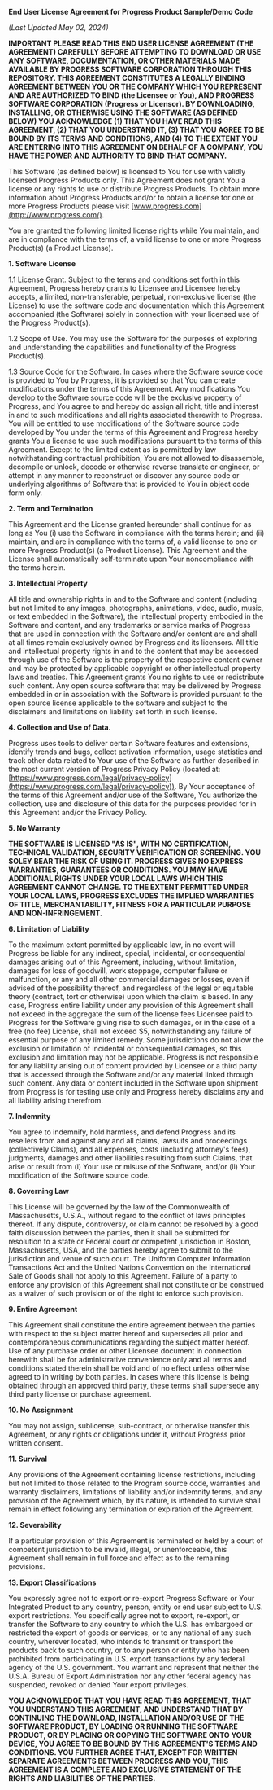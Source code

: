 **End User License Agreement for Progress Product Sample/Demo Code**

*(Last Updated May 02, 2024)*

**IMPORTANT PLEASE READ THIS END USER LICENSE AGREEMENT (THE AGREEMENT)
CAREFULLY BEFORE ATTEMPTING TO DOWNLOAD OR USE ANY SOFTWARE,
DOCUMENTATION, OR OTHER MATERIALS MADE AVAILABLE BY PROGRESS SOFTWARE
CORPORATION THROUGH THIS REPOSITORY. THIS AGREEMENT CONSTITUTES A
LEGALLY BINDING AGREEMENT BETWEEN YOU OR THE COMPANY WHICH YOU REPRESENT
AND ARE AUTHORIZED TO BIND (the Licensee or You), AND PROGRESS SOFTWARE
CORPORATION (Progress or Licensor). BY DOWNLOADING, INSTALLING, OR
OTHERWISE USING THE SOFTWARE (AS DEFINED BELOW) YOU ACKNOWLEDGE (1) THAT
YOU HAVE READ THIS AGREEMENT, (2) THAT YOU UNDERSTAND IT, (3) THAT YOU
AGREE TO BE BOUND BY ITS TERMS AND CONDITIONS, AND (4) TO THE EXTENT YOU
ARE ENTERING INTO THIS AGREEMENT ON BEHALF OF A COMPANY, YOU HAVE THE
POWER AND AUTHORITY TO BIND THAT COMPANY.**

This Software (as defined below) is licensed to You for use with validly
licensed Progress Products only. This Agreement does not grant You a
license or any rights to use or distribute Progress Products. To obtain
more information about Progress Products and/or to obtain a license for
one or more Progress Products please
visit [www.progress.com](http://www.progress.com/).

You are granted the following limited license rights while You maintain,
and are in compliance with the terms of, a valid license to one or more
Progress Product(s) (a Product License).

**1. Software License**

1.1 License Grant. Subject to the terms and conditions set forth in this
Agreement, Progress hereby grants to Licensee and Licensee hereby
accepts, a limited, non-transferable, perpetual, non-exclusive license
(the License) to use the software code and documentation which this
Agreement accompanied (the Software) solely in connection with your
licensed use of the Progress Product(s).

1.2 Scope of Use. You may use the Software for the purposes of exploring
and understanding the capabilities and functionality of the Progress
Product(s).

1.3 Source Code for the Software. In cases where the Software source
code is provided to You by Progress, it is provided so that You can
create modifications under the terms of this Agreement. Any
modifications You develop to the Software source code will be the
exclusive property of Progress, and You agree to and hereby do assign
all right, title and interest in and to such modifications and all
rights associated therewith to Progress. You will be entitled to use
modifications of the Software source code developed by You under the
terms of this Agreement and Progress hereby grants You a license to use
such modifications pursuant to the terms of this Agreement. Except to
the limited extent as is permitted by law notwithstanding contractual
prohibition, You are not allowed to disassemble, decompile or unlock,
decode or otherwise reverse translate or engineer, or attempt in any
manner to reconstruct or discover any source code or underlying
algorithms of Software that is provided to You in object code form only.

**2. Term and Termination**

This Agreement and the License granted hereunder shall continue for as
long as You (i) use the Software in compliance with the terms herein;
and (ii) maintain, and are in compliance with the terms of, a valid
license to one or more Progress Product(s) (a Product License). This
Agreement and the License shall automatically self-terminate upon Your
noncompliance with the terms herein.

**3. Intellectual Property**

All title and ownership rights in and to the Software and content
(including but not limited to any images, photographs, animations,
video, audio, music, or text embedded in the Software), the intellectual
property embodied in the Software and content, and any trademarks or
service marks of Progress that are used in connection with the Software
and/or content are and shall at all times remain exclusively owned by
Progress and its licensors. All title and intellectual property rights
in and to the content that may be accessed through use of the Software
is the property of the respective content owner and may be protected by
applicable copyright or other intellectual property laws and treaties.
This Agreement grants You no rights to use or redistribute such content.
Any open source software that may be delivered by Progress embedded in
or in association with the Software is provided pursuant to the open
source license applicable to the software and subject to the disclaimers
and limitations on liability set forth in such license.

**4. Collection and Use of Data.**

Progress uses tools to deliver certain Software features and extensions,
identify trends and bugs, collect activation information, usage
statistics and track other data related to Your use of the Software as
further described in the most current version of Progress Privacy Policy
(located
at: [https://www.progress.com/legal/privacy-policy](https://www.progress.com/legal/privacy-policy)).
By Your acceptance of the terms of this Agreement and/or use of the
Software, You authorize the collection, use and disclosure of this data
for the purposes provided for in this Agreement and/or the Privacy
Policy.

**5. No Warranty**

**THE SOFTWARE IS LICENSED "AS IS", WITH NO CERTIFICATION, TECHNICAL
VALIDATION, SECURITY VERIFICATION OR SCREENING. YOU SOLEY BEAR THE RISK
OF USING IT. PROGRESS GIVES NO EXPRESS WARRANTIES, GUARANTEES OR
CONDITIONS. YOU MAY HAVE ADDITIONAL RIGHTS UNDER YOUR LOCAL LAWS WHICH
THIS AGREEMENT CANNOT CHANGE. TO THE EXTENT PERMITTED UNDER YOUR LOCAL
LAWS, PROGRESS EXCLUDES THE IMPLIED WARRANTIES OF TITLE,
MERCHANTABILITY, FITNESS FOR A PARTICULAR PURPOSE AND
NON-INFRINGEMENT.**

**6. Limitation of Liability**

To the maximum extent permitted by applicable law, in no event will
Progress be liable for any indirect, special, incidental, or
consequential damages arising out of this Agreement, including, without
limitation, damages for loss of goodwill, work stoppage, computer
failure or malfunction, or any and all other commercial damages or
losses, even if advised of the possibility thereof, and regardless of
the legal or equitable theory (contract, tort or otherwise) upon which
the claim is based. In any case, Progress entire liability under any
provision of this Agreement shall not exceed in the aggregate the sum of
the license fees Licensee paid to Progress for the Software giving rise
to such damages, or in the case of a free (no fee) License, shall not
exceed \$5, notwithstanding any failure of essential purpose of any
limited remedy. Some jurisdictions do not allow the exclusion or
limitation of incidental or consequential damages, so this exclusion and
limitation may not be applicable. Progress is not responsible for any
liability arising out of content provided by Licensee or a third party
that is accessed through the Software and/or any material linked through
such content. Any data or content included in the Software upon shipment
from Progress is for testing use only and Progress hereby disclaims any
and all liability arising therefrom.

**7. Indemnity**

You agree to indemnify, hold harmless, and defend Progress and its
resellers from and against any and all claims, lawsuits and proceedings
(collectively Claims), and all expenses, costs (including attorney\'s
fees), judgments, damages and other liabilities resulting from such
Claims, that arise or result from (i) Your use or misuse of the
Software, and/or (ii) Your modification of the Software source code.

**8. Governing Law**

This License will be governed by the law of the Commonwealth of
Massachusetts, U.S.A., without regard to the conflict of laws principles
thereof. If any dispute, controversy, or claim cannot be resolved by a
good faith discussion between the parties, then it shall be submitted
for resolution to a state or Federal court or competent jurisdiction in
Boston, Massachusetts, USA, and the parties hereby agree to submit to
the jurisdiction and venue of such court. The Uniform Computer
Information Transactions Act and the United Nations Convention on the
International Sale of Goods shall not apply to this Agreement. Failure
of a party to enforce any provision of this Agreement shall not
constitute or be construed as a waiver of such provision or of the right
to enforce such provision.

**9. Entire Agreement**

This Agreement shall constitute the entire agreement between the parties
with respect to the subject matter hereof and supersedes all prior and
contemporaneous communications regarding the subject matter hereof. Use
of any purchase order or other Licensee document in connection herewith
shall be for administrative convenience only and all terms and
conditions stated therein shall be void and of no effect unless
otherwise agreed to in writing by both parties. In cases where this
license is being obtained through an approved third party, these terms
shall supersede any third party license or purchase agreement.

**10. No Assignment**

You may not assign, sublicense, sub-contract, or otherwise transfer this
Agreement, or any rights or obligations under it, without Progress prior
written consent.

**11. Survival**

Any provisions of the Agreement containing license restrictions,
including but not limited to those related to the Program source code,
warranties and warranty disclaimers, limitations of liability and/or
indemnity terms, and any provision of the Agreement which, by its
nature, is intended to survive shall remain in effect following any
termination or expiration of the Agreement.

**12. Severability**

If a particular provision of this Agreement is terminated or held by a
court of competent jurisdiction to be invalid, illegal, or
unenforceable, this Agreement shall remain in full force and effect as
to the remaining provisions.

**13. Export Classifications**

You expressly agree not to export or re-export Progress Software or Your
Integrated Product to any country, person, entity or end user subject to
U.S. export restrictions. You specifically agree not to export,
re-export, or transfer the Software to any country to which the U.S. has
embargoed or restricted the export of goods or services, or to any
national of any such country, wherever located, who intends to transmit
or transport the products back to such country, or to any person or
entity who has been prohibited from participating in U.S. export
transactions by any federal agency of the U.S. government. You warrant
and represent that neither the U.S.A. Bureau of Export Administration
nor any other federal agency has suspended, revoked or denied Your
export privileges.

**YOU ACKNOWLEDGE THAT YOU HAVE READ THIS AGREEMENT, THAT YOU UNDERSTAND
THIS AGREEMENT, AND UNDERSTAND THAT BY CONTINUING THE DOWNLOAD,
INSTALLATION AND/OR USE OF THE SOFTWARE PRODUCT, BY LOADING OR RUNNING
THE SOFTWARE PRODUCT, OR BY PLACING OR COPYING THE SOFTWARE ONTO YOUR
DEVICE, YOU AGREE TO BE BOUND BY THIS AGREEMENT'S TERMS AND CONDITIONS.
YOU FURTHER AGREE THAT, EXCEPT FOR WRITTEN SEPARATE AGREEMENTS BETWEEN
PROGRESS AND YOU, THIS AGREEMENT IS A COMPLETE AND EXCLUSIVE STATEMENT
OF THE RIGHTS AND LIABILITIES OF THE PARTIES.**
